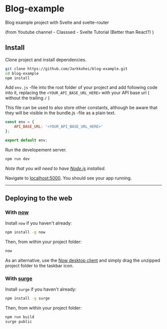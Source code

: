 # Blog-example

Blog example project with Svelte and svelte-router 

(from Youtube channel - Classsed - Svelte Tutorial (Better than React?) )

## Install

Clone project and install dependencies.
```bash
git clone https://github.com/Jarkkohei/blog-example.git
cd blog-example
npm install
```

Add `env.js` -file into the root folder of your project and add following code into it, replacing the `<YOUR_API_BASE_URL_HERE>` with your API base url ( without the trailing `/` )

This file can be used to also store other constants, although be aware that they will be visible in the bundle.js -file as a plain text.

```javascript
const env = {
    API_BASE_URL: '<YOUR_API_BASE_URL_HERE>'
};

export default env;
```

Run the developement server.
```bash
npm run dev
```



*Note that you will need to have [Node.js](https://nodejs.org) installed.*


Navigate to [localhost:5000](http://localhost:5000). You should see your app running. 

---
## Deploying to the web

### With [now](https://zeit.co/now)

Install `now` if you haven't already:

```bash
npm install -g now
```

Then, from within your project folder:

```bash
now
```

As an alternative, use the [Now desktop client](https://zeit.co/download) and simply drag the unzipped project folder to the taskbar icon.

### With [surge](https://surge.sh/)

Install `surge` if you haven't already:

```bash
npm install -g surge
```

Then, from within your project folder:

```bash
npm run build
surge public
```
